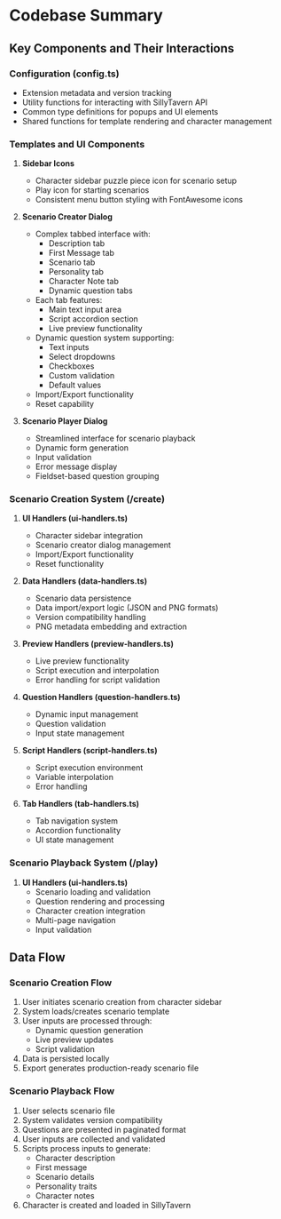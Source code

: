 # Codebase Summary

## Key Components and Their Interactions

### Configuration (config.ts)
- Extension metadata and version tracking
- Utility functions for interacting with SillyTavern API
- Common type definitions for popups and UI elements
- Shared functions for template rendering and character management

### Templates and UI Components
1. **Sidebar Icons**
   - Character sidebar puzzle piece icon for scenario setup
   - Play icon for starting scenarios
   - Consistent menu button styling with FontAwesome icons

2. **Scenario Creator Dialog**
   - Complex tabbed interface with:
     - Description tab
     - First Message tab
     - Scenario tab
     - Personality tab
     - Character Note tab
     - Dynamic question tabs
   - Each tab features:
     - Main text input area
     - Script accordion section
     - Live preview functionality
   - Dynamic question system supporting:
     - Text inputs
     - Select dropdowns
     - Checkboxes
     - Custom validation
     - Default values
   - Import/Export functionality
   - Reset capability

3. **Scenario Player Dialog**
   - Streamlined interface for scenario playback
   - Dynamic form generation
   - Input validation
   - Error message display
   - Fieldset-based question grouping

### Scenario Creation System (/create)
1. **UI Handlers (ui-handlers.ts)**
   - Character sidebar integration
   - Scenario creator dialog management
   - Import/Export functionality
   - Reset functionality

2. **Data Handlers (data-handlers.ts)**
   - Scenario data persistence
   - Data import/export logic (JSON and PNG formats)
   - Version compatibility handling
   - PNG metadata embedding and extraction

3. **Preview Handlers (preview-handlers.ts)**
   - Live preview functionality
   - Script execution and interpolation
   - Error handling for script validation

4. **Question Handlers (question-handlers.ts)**
   - Dynamic input management
   - Question validation
   - Input state management

5. **Script Handlers (script-handlers.ts)**
   - Script execution environment
   - Variable interpolation
   - Error handling

6. **Tab Handlers (tab-handlers.ts)**
   - Tab navigation system
   - Accordion functionality
   - UI state management

### Scenario Playback System (/play)
1. **UI Handlers (ui-handlers.ts)**
   - Scenario loading and validation
   - Question rendering and processing
   - Character creation integration
   - Multi-page navigation
   - Input validation

## Data Flow

### Scenario Creation Flow
1. User initiates scenario creation from character sidebar
2. System loads/creates scenario template
3. User inputs are processed through:
   - Dynamic question generation
   - Live preview updates
   - Script validation
4. Data is persisted locally
5. Export generates production-ready scenario file

### Scenario Playback Flow
1. User selects scenario file
2. System validates version compatibility
3. Questions are presented in paginated format
4. User inputs are collected and validated
5. Scripts process inputs to generate:
   - Character description
   - First message
   - Scenario details
   - Personality traits
   - Character notes
6. Character is created and loaded in SillyTavern
